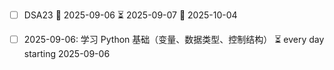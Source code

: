 - [ ] DSA23 🛫 2025-09-06 ⏳ 2025-09-07 📅 2025-10-04

- [ ] 2025-09-06: 学习 Python 基础（变量、数据类型、控制结构） ⏳ every day starting 2025-09-06
